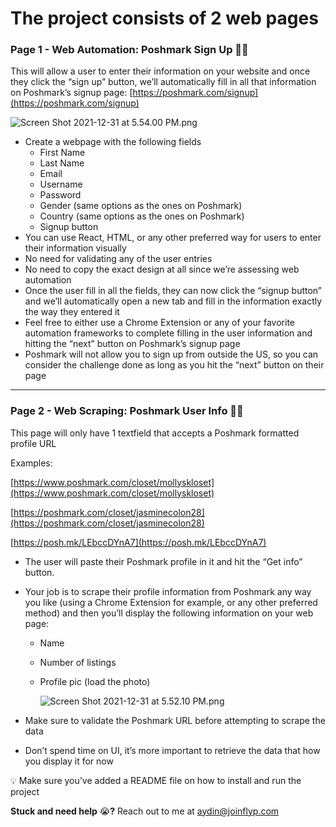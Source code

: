 # The project consists of 2 web pages

### Page 1 - Web Automation: Poshmark Sign Up 💁‍♂️

This will allow a user to enter their information on your website and once they click the “sign up” button, we’ll automatically fill in all that information on Poshmark’s signup page: [https://poshmark.com/signup](https://poshmark.com/signup)

![Screen Shot 2021-12-31 at 5.54.00 PM.png](https://s3-us-west-2.amazonaws.com/secure.notion-static.com/02456119-22c3-4695-b0bd-04b044edf2f8/Screen_Shot_2021-12-31_at_5.54.00_PM.png)

- Create a webpage with the following fields
    - First Name
    - Last Name
    - Email
    - Username
    - Password
    - Gender (same options as the ones on Poshmark)
    - Country (same options as the ones on Poshmark)
    - Signup button
- You can use React, HTML, or any other preferred way for users to enter their information visually
- No need for validating any of the user entries
- No need to copy the exact design at all since we’re assessing web automation
- Once the user fill in all the fields, they can now click the “signup button” and we’ll automatically open a new tab and fill in the information exactly the way they entered it
- Feel free to either use a Chrome Extension or any of your favorite automation frameworks to complete filling in the user information and hitting the “next” button on Poshmark’s signup page
- Poshmark will not allow you to sign up from outside the US, so you can consider the challenge done as long as you hit the “next” button on their page

---

### Page 2 - Web Scraping: Poshmark User Info 🙋‍♀️

This page will only have 1 textfield that accepts a Poshmark formatted profile URL

Examples:

[https://www.poshmark.com/closet/mollyskloset](https://www.poshmark.com/closet/mollyskloset)

[https://poshmark.com/closet/jasminecolon28](https://poshmark.com/closet/jasminecolon28)

[https://posh.mk/LEbccDYnA7](https://posh.mk/LEbccDYnA7)

- The user will paste their Poshmark profile in it and hit the “Get info” button.
- Your job is to scrape their profile information from Poshmark any way you like (using a Chrome Extension for example, or any other preferred method) and then you’ll display the following information on your web page:
    - Name
    - Number of listings
    - Profile pic (load the photo)
        
        ![Screen Shot 2021-12-31 at 5.52.10 PM.png](https://s3-us-west-2.amazonaws.com/secure.notion-static.com/65851998-9378-41df-91ba-608940efcc69/Screen_Shot_2021-12-31_at_5.52.10_PM.png)
        
- Make sure to validate the Poshmark URL before attempting to scrape the data
- Don’t spend time on UI, it’s more important to retrieve the data that how you display it for now

<aside>
💡 Make sure you’ve added a README file on how to install and run the project

</aside>

**Stuck and need help** 😭**?** Reach out to me at aydin@joinflyp.com